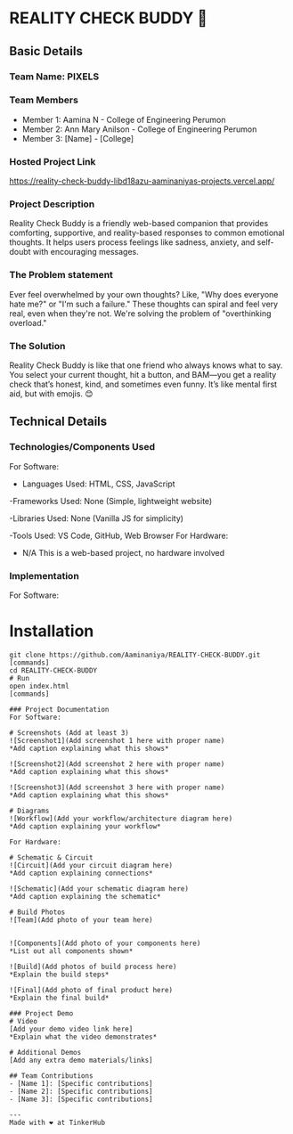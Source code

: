 # REALITY CHECK BUDDY 🎯


## Basic Details
### Team Name: PIXELS


### Team Members
- Member 1: Aamina N - College of Engineering Perumon
- Member 2: Ann Mary Anilson - College of Engineering Perumon
- Member 3: [Name] - [College]

### Hosted Project Link
https://reality-check-buddy-libd18azu-aaminaniyas-projects.vercel.app/

### Project Description
Reality Check Buddy is a friendly web-based companion that provides comforting, supportive, and reality-based responses to common emotional thoughts. It helps users process feelings like sadness, anxiety, and self-doubt with encouraging messages.
### The Problem statement
Ever feel overwhelmed by your own thoughts? Like, "Why does everyone hate me?" or "I'm such a failure." These thoughts can spiral and feel very real, even when they're not. We're solving the problem of "overthinking overload."

### The Solution
Reality Check Buddy is like that one friend who always knows what to say. You select your current thought, hit a button, and BAM—you get a reality check that’s honest, kind, and sometimes even funny. It’s like mental first aid, but with emojis. 😊

## Technical Details
### Technologies/Components Used
For Software:
- Languages Used: HTML, CSS, JavaScript

-Frameworks Used: None (Simple, lightweight website)

-Libraries Used: None (Vanilla JS for simplicity)

-Tools Used: VS Code, GitHub, Web Browser
For Hardware:
- N/A This is a web-based project, no hardware involved

### Implementation
For Software:
# Installation
```
git clone https://github.com/Aaminaniya/REALITY-CHECK-BUDDY.git
[commands]
cd REALITY-CHECK-BUDDY
# Run
open index.html
[commands]

### Project Documentation
For Software:

# Screenshots (Add at least 3)
![Screenshot1](Add screenshot 1 here with proper name)
*Add caption explaining what this shows*

![Screenshot2](Add screenshot 2 here with proper name)
*Add caption explaining what this shows*

![Screenshot3](Add screenshot 3 here with proper name)
*Add caption explaining what this shows*

# Diagrams
![Workflow](Add your workflow/architecture diagram here)
*Add caption explaining your workflow*

For Hardware:

# Schematic & Circuit
![Circuit](Add your circuit diagram here)
*Add caption explaining connections*

![Schematic](Add your schematic diagram here)
*Add caption explaining the schematic*

# Build Photos
![Team](Add photo of your team here)


![Components](Add photo of your components here)
*List out all components shown*

![Build](Add photos of build process here)
*Explain the build steps*

![Final](Add photo of final product here)
*Explain the final build*

### Project Demo
# Video
[Add your demo video link here]
*Explain what the video demonstrates*

# Additional Demos
[Add any extra demo materials/links]

## Team Contributions
- [Name 1]: [Specific contributions]
- [Name 2]: [Specific contributions]
- [Name 3]: [Specific contributions]

---
Made with ❤️ at TinkerHub
